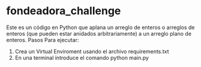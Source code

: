 # fondeadora_challenge

Este es un código en Python que aplana un arreglo de enteros o arreglos de enteros (que pueden estar anidados 
arbitrariamente) a un arreglo plano de enteros.
Pasos Para ejecutar:
1. Crea un Virtual Enviroment usando el archivo requirements.txt
2. En una terminal introduce el comando python main.py
